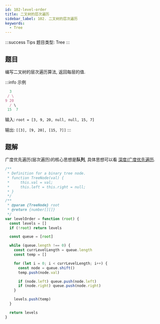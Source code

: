 ```yaml
---
id: 102-level-order
title: 二叉树的层次遍历
sidebar_label: 102. 二叉树的层次遍历
keywords:
  - Tree
---
```


:::success Tips
题目类型: Tree
:::

## 题目

编写二叉树的层次遍历算法, 返回每层的值.

:::info 示例

```ts
  3
 / \
9 20
  / \
 15  7
```

输入: `root = [3, 9, 20, null, null, 15, 7]`

输出: `[[3], [9, 20], [15, 7]]`
:::

## 题解

广度优先遍历(层次遍历)的核心思想是**队列**, 具体思想可以看 [深度/广度优先遍历](/algorithm-design/dfs-bfs).

```ts
/**
 * Definition for a binary tree node.
 * function TreeNode(val) {
 *     this.val = val;
 *     this.left = this.right = null;
 * }
 */
/**
 * @param {TreeNode} root
 * @return {number[][]}
 */
var levelOrder = function (root) {
  const levels = []
  if (!root) return levels

  const queue = [root]

  while (queue.length !== 0) {
    const currLevelLength = queue.length
    const temp = []

    for (let i = 0; i < currLevelLength; i++) {
      const node = queue.shift()
      temp.push(node.val)

      if (node.left) queue.push(node.left)
      if (node.right) queue.push(node.right)
    }

    levels.push(temp)
  }

  return levels
}
```

